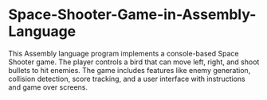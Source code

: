 # Space-Shooter-Game-in-Assembly-Language
This Assembly language program implements a console-based Space Shooter game. The player controls a bird that can move left, right, and shoot bullets to hit enemies. The game includes features like enemy generation, collision detection, score tracking, and a user interface with instructions and game over screens.
